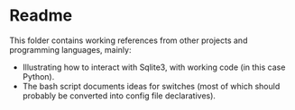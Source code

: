 # Readme

This folder contains working references from other projects and programming languages, mainly:

- Illustrating how to interact with Sqlite3, with working code (in this case Python).
- The bash script documents ideas for switches (most of which should probably be converted into config file declaratives).